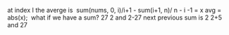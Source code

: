 at index I the averge is
​
sum(nums, 0, i)/i+1  - sum(i+1, n)/ n - i -1 = x
avg = abs(x);
​
what if we have a sum?
27
2 and 2-27
next previous sum is 2
2+5 and 27
​